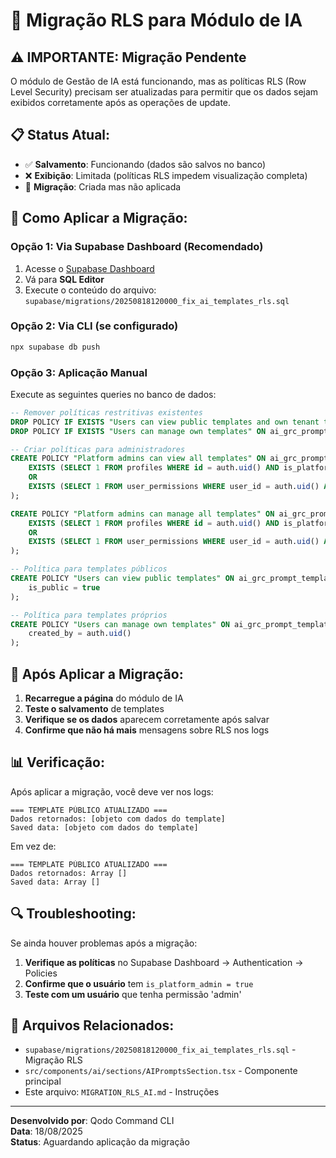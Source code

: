 # 🔧 Migração RLS para Módulo de IA

## ⚠️ **IMPORTANTE: Migração Pendente**

O módulo de Gestão de IA está funcionando, mas as políticas RLS (Row Level Security) precisam ser atualizadas para permitir que os dados sejam exibidos corretamente após as operações de update.

## 📋 **Status Atual:**
- ✅ **Salvamento**: Funcionando (dados são salvos no banco)
- ❌ **Exibição**: Limitada (políticas RLS impedem visualização completa)
- 🔄 **Migração**: Criada mas não aplicada

## 🚀 **Como Aplicar a Migração:**

### **Opção 1: Via Supabase Dashboard (Recomendado)**
1. Acesse o [Supabase Dashboard](https://supabase.com/dashboard)
2. Vá para **SQL Editor**
3. Execute o conteúdo do arquivo: `supabase/migrations/20250818120000_fix_ai_templates_rls.sql`

### **Opção 2: Via CLI (se configurado)**
```bash
npx supabase db push
```

### **Opção 3: Aplicação Manual**
Execute as seguintes queries no banco de dados:

```sql
-- Remover políticas restritivas existentes
DROP POLICY IF EXISTS "Users can view public templates and own tenant templates" ON ai_grc_prompt_templates;
DROP POLICY IF EXISTS "Users can manage own templates" ON ai_grc_prompt_templates;

-- Criar políticas para administradores
CREATE POLICY "Platform admins can view all templates" ON ai_grc_prompt_templates FOR SELECT USING (
    EXISTS (SELECT 1 FROM profiles WHERE id = auth.uid() AND is_platform_admin = true)
    OR
    EXISTS (SELECT 1 FROM user_permissions WHERE user_id = auth.uid() AND permission = 'admin')
);

CREATE POLICY "Platform admins can manage all templates" ON ai_grc_prompt_templates FOR ALL USING (
    EXISTS (SELECT 1 FROM profiles WHERE id = auth.uid() AND is_platform_admin = true)
    OR
    EXISTS (SELECT 1 FROM user_permissions WHERE user_id = auth.uid() AND permission = 'admin')
);

-- Política para templates públicos
CREATE POLICY "Users can view public templates" ON ai_grc_prompt_templates FOR SELECT USING (
    is_public = true
);

-- Política para templates próprios
CREATE POLICY "Users can manage own templates" ON ai_grc_prompt_templates FOR ALL USING (
    created_by = auth.uid()
);
```

## 🎯 **Após Aplicar a Migração:**

1. **Recarregue a página** do módulo de IA
2. **Teste o salvamento** de templates
3. **Verifique se os dados** aparecem corretamente após salvar
4. **Confirme que não há mais** mensagens sobre RLS nos logs

## 📊 **Verificação:**

Após aplicar a migração, você deve ver nos logs:
```
=== TEMPLATE PÚBLICO ATUALIZADO ===
Dados retornados: [objeto com dados do template]
Saved data: [objeto com dados do template]
```

Em vez de:
```
=== TEMPLATE PÚBLICO ATUALIZADO ===
Dados retornados: Array []
Saved data: Array []
```

## 🔍 **Troubleshooting:**

Se ainda houver problemas após a migração:

1. **Verifique as políticas** no Supabase Dashboard → Authentication → Policies
2. **Confirme que o usuário** tem `is_platform_admin = true`
3. **Teste com um usuário** que tenha permissão 'admin'

## 📝 **Arquivos Relacionados:**
- `supabase/migrations/20250818120000_fix_ai_templates_rls.sql` - Migração RLS
- `src/components/ai/sections/AIPromptsSection.tsx` - Componente principal
- Este arquivo: `MIGRATION_RLS_AI.md` - Instruções

---

**Desenvolvido por**: Qodo Command CLI  
**Data**: 18/08/2025  
**Status**: Aguardando aplicação da migração
